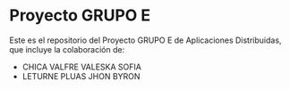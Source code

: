 # Proyecto GRUPO E

Este es el repositorio del Proyecto GRUPO E de Aplicaciones Distribuidas, que incluye la colaboración de:

- CHICA VALFRE VALESKA SOFIA
- LETURNE PLUAS JHON BYRON
